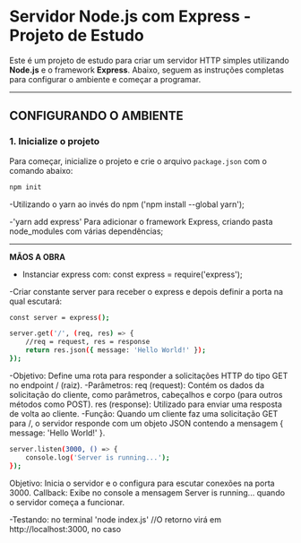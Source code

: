 # Servidor Node.js com Express - Projeto de Estudo

Este é um projeto de estudo para criar um servidor HTTP simples utilizando **Node.js** e o framework **Express**. Abaixo, seguem as instruções completas para configurar o ambiente e começar a programar.

---

## **CONFIGURANDO O AMBIENTE**

### 1. Inicialize o projeto
Para começar, inicialize o projeto e crie o arquivo `package.json` com o comando abaixo:
```bash
npm init
```

-Utilizando o yarn ao invés do npm ('npm install --global yarn');

-'yarn add express' Para adicionar o framework Express, criando pasta node_modules com várias dependências;

---

**MÃOS A OBRA**
- Instanciar express com: 
const express = require('express');

-Criar constante server para receber o express e depois definir a porta na qual escutará:
```bash
const server = express();
```
```bash
server.get('/', (req, res) => {
    //req = request, res = response
    return res.json({ message: 'Hello World!' });
});
```
-Objetivo: Define uma rota para responder a solicitações HTTP do tipo GET no endpoint / (raiz).
-Parâmetros:
req (request): Contém os dados da solicitação do cliente, como parâmetros, cabeçalhos e corpo (para outros métodos como POST).
res (response): Utilizado para enviar uma resposta de volta ao cliente.
-Função:
Quando um cliente faz uma solicitação GET para /, o servidor responde com um objeto JSON contendo a mensagem { message: 'Hello World!' }.
```bash
server.listen(3000, () => {
    console.log('Server is running...');
});
```

Objetivo: Inicia o servidor e o configura para escutar conexões na porta 3000.
Callback: Exibe no console a mensagem Server is running... quando o servidor começa a funcionar.


-Testando: no terminal 'node index.js'
//O retorno virá em http://localhost:3000, no caso